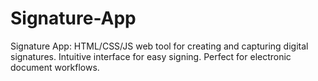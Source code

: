# Signature-App
Signature App: HTML/CSS/JS web tool for creating and capturing digital signatures. Intuitive interface for easy signing. Perfect for electronic document workflows.
